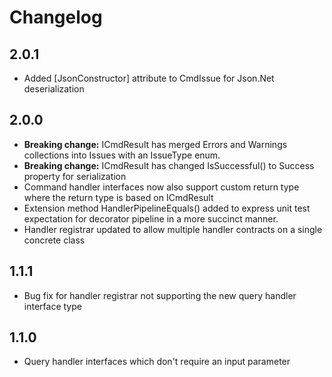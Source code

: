 # Changelog

## 2.0.1
- Added [JsonConstructor] attribute to CmdIssue for Json.Net deserialization

## 2.0.0
- **Breaking change:** ICmdResult has merged Errors and Warnings collections into Issues with an IssueType enum.
- **Breaking change:** ICmdResult has changed IsSuccessful() to Success property for serialization
- Command handler interfaces now also support custom return type where the return type is based on ICmdResult
- Extension method HandlerPipelineEquals() added to express unit test expectation for decorator pipeline in a more succinct manner.
- Handler registrar updated to allow multiple handler contracts on a single concrete class

## 1.1.1
- Bug fix for handler registrar not supporting the new query handler interface type

## 1.1.0
- Query handler interfaces which don't require an input parameter